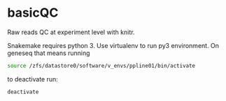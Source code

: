 basicQC
=======

Raw reads QC at experiment level with knitr.

Snakemake requires python 3. Use virtualenv to run py3 environment.
On geneseq that means running

```sh
source /zfs/datastore0/software/v_envs/ppline01/bin/activate
```
to deactivate run:
```sh
deactivate
```

